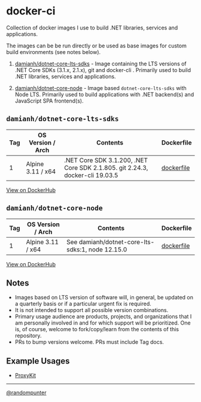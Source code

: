 # docker-ci

Collection of docker images I use to build .NET libraries, services and
applications.

The images can be be run directly or be used as base images for custom build
environments (see notes below).

1. [damianh/dotnet-core-lts-sdks](dotnet-core-lts-sdks) - Image containing the LTS
   versions of .NET Core SDKs (3.1.x, 2.1.x), git and docker-cli . Primarily used to
   build .NET libraries, services and applications.

2. [damianh/dotnet-core-node](dotnet-core-node) - Image based `dotnet-core-lts-sdks`
   with Node LTS. Primarily used to build applications with .NET backend(s)
   and JavaScript SPA frontend(s).

## `damianh/dotnet-core-lts-sdks`

| Tag | OS Version / Arch | Contents | Dockerfile |
| - | - | - | - |
| 1 | Alpine 3.11 / x64 | .NET Core SDK 3.1.200, .NET Core SDK 2.1.805. git 2.24.3, docker-cli 19.03.5 | [dockerfile](dotnet-core-lts-sdks/dockerfile) |

[View on DockerHub](https://hub.docker.com/repository/docker/damianh/dotnet-core-lts-sdks)

## `damianh/dotnet-core-node`

| Tag | OS Version / Arch | Contents | Dockerfile |
| - | - | - | - |
| 1 | Alpine 3.11 / x64 | See damianh/dotnet-core-lts-sdks:1, node 12.15.0  | [dockerfile](dotnet-core-lts-sdks/dockerfile) |

[View on DockerHub](https://hub.docker.com/repository/docker/damianh/dotnet-core-node)

## Notes

- Images based on LTS version of software will, in general, be updated on a quarterly basis or
  if a particular urgent fix is required.
- It is not intended to support all possible version combinations.
- Primary usage audience are products, projects, and organizations that I am
  personally involved in and for which support will be prioritized. One is, of
  course, welcome to fork/copy/learn from the contents of this repository.
- PRs to bump versions welcome. PRs must include Tag docs.

## Example Usages

- [ProxyKit](https://github.com/ProxyKit/ProxyKit/blob/master/build.sh)

----
[@randompunter](https://twitter.com/randompunter)
